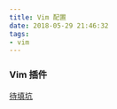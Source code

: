 ```yaml
---
title: Vim 配置
date: 2018-05-29 21:46:32
tags:
- vim
---
```


### Vim 插件
[待填坑](https://github.com/zdyxry/Dotfiles/tree/master/vim)

